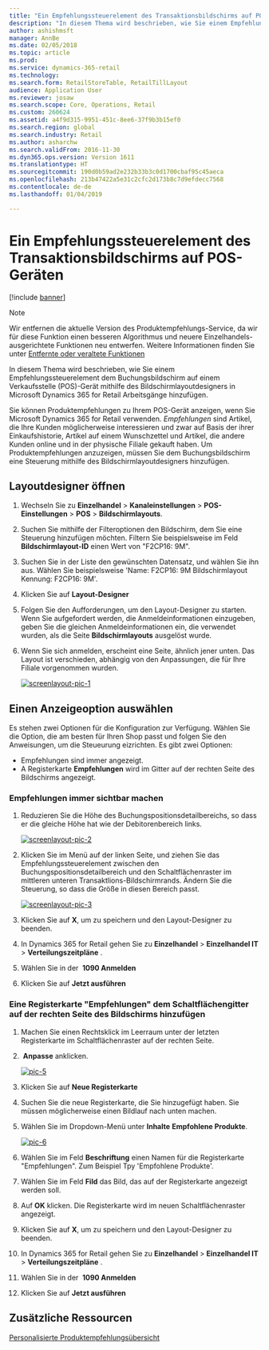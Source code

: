 ```yaml
---
title: "Ein Empfehlungssteuerelement des Transaktionsbildschirms auf POS-Geräten"
description: "In diesem Thema wird beschrieben, wie Sie einem Empfehlungssteuerelement dem Buchungsbildschirm auf einem Verkaufsstelle (POS)-Gerät mithilfe des Bildschirmlayoutdesigners in Microsoft Dynamics 365 for Retail Arbeitsgänge hinzufügen."
author: ashishmsft
manager: AnnBe
ms.date: 02/05/2018
ms.topic: article
ms.prod: 
ms.service: dynamics-365-retail
ms.technology: 
ms.search.form: RetailStoreTable, RetailTillLayout
audience: Application User
ms.reviewer: josaw
ms.search.scope: Core, Operations, Retail
ms.custom: 260624
ms.assetid: a4f9d315-9951-451c-8ee6-37f9b3b15ef0
ms.search.region: global
ms.search.industry: Retail
ms.author: asharchw
ms.search.validFrom: 2016-11-30
ms.dyn365.ops.version: Version 1611
ms.translationtype: HT
ms.sourcegitcommit: 190d0b59ad2e232b33b3c0d1700cbaf95c45aeca
ms.openlocfilehash: 213b47422a5e31c2cfc2d173b8c7d9efdecc7568
ms.contentlocale: de-de
ms.lasthandoff: 01/04/2019

---
```


# <a name="add-a-recommendations-control-to-the-transaction-screen-on-pos-devices"></a>Ein Empfehlungssteuerelement des Transaktionsbildschirms auf POS-Geräten

[!include [banner](includes/banner.md)]

> [!NOTE]
> Wir entfernen die aktuelle Version des Produktempfehlungs-Service, da wir für diese Funktion einen besseren Algorithmus und neuere Einzelhandels-ausgerichtete Funktionen neu entwerfen. Weitere Informationen finden Sie unter [Entfernte oder veraltete Funktionen](https://docs.microsoft.com/dynamics365/unified-operations/dev-itpro/migration-upgrade/deprecated-features)

In diesem Thema wird beschrieben, wie Sie einem Empfehlungssteuerelement dem Buchungsbildschirm auf einem Verkaufsstelle (POS)-Gerät mithilfe des Bildschirmlayoutdesigners in Microsoft Dynamics 365 for Retail Arbeitsgänge hinzufügen.

Sie können Produktempfehlungen zu Ihrem POS-Gerät anzeigen, wenn Sie Microsoft Dynamics 365 for Retail verwenden. *Empfehlungen* sind Artikel, die Ihre Kunden möglicherweise interessieren und zwar auf Basis der ihrer Einkaufshistorie, Artikel auf einem Wunschzettel und Artikel, die andere Kunden online und in der physische Filiale gekauft haben. Um Produktempfehlungen anzuzeigen, müssen Sie dem Buchungsbildschirm eine Steuerung mithilfe des Bildschirmlayoutdesigners hinzufügen.

## <a name="open-layout-designer"></a>Layoutdesigner öffnen

1. Wechseln Sie zu **Einzelhandel** &gt; **Kanaleinstellungen** &gt; **POS-Einstellungen** &gt; **POS** &gt; **Bildschirmlayouts**.
2. Suchen Sie mithilfe der Filteroptionen den Bildschirm, dem Sie eine Steuerung hinzufügen möchten. Filtern Sie beispielsweise im Feld **Bildschirmlayout-ID** einen Wert von "F2CP16: 9M".
3. Suchen Sie in der Liste den gewünschten Datensatz, und wählen Sie ihn aus. Wählen Sie beispielsweise 'Name: F2CP16: 9M Bildschirmlayout Kennung: F2CP16: 9M'.
4. Klicken Sie auf **Layout-Designer**
5. Folgen Sie den Aufforderungen, um den Layout-Designer zu starten. Wenn Sie aufgefordert werden, die Anmeldeinformationen einzugeben, geben Sie die gleichen Anmeldeinformationen ein, die verwendet wurden, als die Seite **Bildschirmlayouts** ausgelöst wurde.
6. Wenn Sie sich anmelden, erscheint eine Seite, ähnlich jener unten. Das Layout ist verschieden, abhängig von den Anpassungen, die für Ihre Filiale vorgenommen wurden.

    [![screenlayout-pic-1](./media/screenlayout-pic-1.png)](./media/screenlayout-pic-1.png)

## <a name="choose-a-display-option"></a>Einen Anzeigeoption auswählen

Es stehen zwei Optionen für die Konfiguration zur Verfügung. Wählen Sie die Option, die am besten für Ihren Shop passt und folgen Sie den Anweisungen, um die Steueurung eizrichten. Es gibt zwei Optionen:

- Empfehlungen sind immer angezeigt.
- A Registerkarte **Empfehlungen** wird im Gitter auf der rechten Seite des Bildschirms angezeigt.

### <a name="make-recommendations-always-visible"></a>Empfehlungen immer sichtbar machen

1. Reduzieren Sie die Höhe des Buchungspositionsdetailbereichs, so dass er die gleiche Höhe hat wie der Debitorenbereich links.

    [![screenlayout-pic-2](./media/screenlayout-pic-2.png)](./media/screenlayout-pic-2.png)

2. Klicken Sie im Menü auf der linken Seite, und ziehen Sie das Empfehlungssteuerelement zwischen den Buchungspositionsdetailbereich und den Schaltflächenraster im mittleren unteren Transaktlions-Bildschirmrands. Ändern Sie die Steuerung, so dass die Größe in diesen Bereich passt.

    [![screenlayout-pic-3](./media/screenlayout-pic-3.png)](./media/screenlayout-pic-3.png)

3. Klicken Sie auf **X**, um zu speichern und den Layout-Designer zu beenden.
4. In Dynamics 365 for Retail gehen Sie zu **Einzelhandel** &gt; **Einzelhandel IT** &gt; **Verteilungszeitpläne** .
5. Wählen Sie in der  **1090 Anmelden**
6. Klicken Sie auf **Jetzt ausführen**

### <a name="add-a-recommendations-tab-to-the-button-grid-on-the-right-side-of-the-screen"></a>Eine Registerkarte "Empfehlungen" dem Schaltflächengitter auf der rechten Seite des Bildschirms hinzufügen

1. Machen Sie einen Rechtsklick im Leerraum unter der letzten Registerkarte im Schaltflächenraster auf der rechten Seite.
2.  **Anpasse** anklicken.

    [![pic-5](./media/pic-5.png)](./media/pic-5.png)

3. Klicken Sie auf **Neue Registerkarte**
4. Suchen Sie die neue Registerkarte, die Sie hinzugefügt haben. Sie müssen möglicherweise einen Bildlauf nach unten machen.
5. Wählen Sie im Dropdown-Menü unter **Inhalte** **Empfohlene Produkte**.

    [![pic-6](./media/pic-6.png)](./media/pic-6.png)

6. Wählen Sie im Feld **Beschriftung** einen Namen für die Registerkarte "Empfehlungen". Zum Beispiel Tpy 'Empfohlene Produkte'.
7. Wählen Sie im Feld **Fild** das Bild, das auf der Registerkarte angezeigt werden soll.
8. Auf **OK** klicken. Die Registerkarte wird im neuen Schaltflächenraster angezeigt.
9. Klicken Sie auf **X**, um zu speichern und den Layout-Designer zu beenden.
10. In Dynamics 365 for Retail gehen Sie zu **Einzelhandel** &gt; **Einzelhandel IT** &gt; **Verteilungszeitpläne** .
11. Wählen Sie in der  **1090 Anmelden**
12. Klicken Sie auf **Jetzt ausführen**

## <a name="additional-resources"></a>Zusätzliche Ressourcen

[Personalisierte Produktempfehlungsübersicht](personalized-product-recommendations.md)

